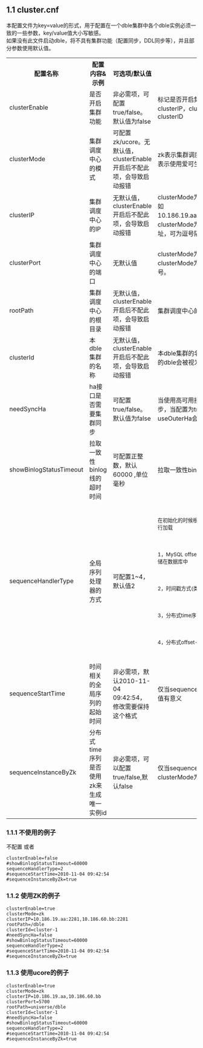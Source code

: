 
## 1.1 cluster.cnf
本配置文件为key=value的形式，用于配置在一个dble集群中各个dble实例必须一致的一些参数，key/value值大小写敏感。    
如果没有此文件启动dble，将不具有集群功能（配置同步，DDL同步等），并且部分参数使用默认值。
<table>
<tr>
<th >配置名称</th>
<th >配置内容&amp;示例</th>
<th >可选项/默认值</th>
<th >详细描述</th>
</tr>
<tr>
<td >clusterEnable</td>
<td >是否开启集群功能</td>
<td >非必需项，可配置true/false。默认值为false</td>
<td >标记是否开启集群功能，如果开启，需要配置clusterIP，clusterPort，rootPath，clusterID</td>
</tr> 
<tr>
<td >clusterMode</td>
<td >集群调度中心的模式</td>
<td >可配置zk/ucore。无默认值，clusterEnable开启后不配此项，会导致启动报错</td>
<td >zk表示集群调度中心使用zookeeper，ucore表示使用爱可生商业集群调度中心</td>
</tr> 
<tr>
<td >clusterIP</td>
<td >集群调度中心的IP</td>
<td >无默认值，clusterEnable开启后不配此项，会导致启动报错</td>
<td >clusterMode为zk时，配置zk完整地址，例如10.186.19.aa:2281,10.186.60.bb:2281；clusterMode为core时，配置ucore的ip地址，可为逗号隔开的集群IP地址
</td>
</tr> 
<tr>
<td >clusterPort</td>
<td >集群调度中心的端口</td>
<td >无默认值</td>
<td >clusterMode为zk时，此项可以空缺；clusterMode为ucore时，配置ucore的端口号。</td>
</tr> 
<tr>
<td >rootPath</td>
<td >集群调度中心的根目录</td>
<td >无默认值，clusterEnable开启后不配此项，会导致启动报错</td>
<td >集群调度中心的根目录，按需配置</td>
</tr> 
<tr>
<td >clusterId</td>
<td >本dble集群的名称</td>
<td >无默认值，clusterEnable开启后不配此项，会导致启动报错</td>
<td >本dble集群的名称，多个使用同一实例名称的dble会被视为在同一集群下</td>
</tr> 
<tr>
<td >needSyncHa</td>
<td >ha接口是否需要集群同步</td>
<td >可配置true/false。默认值为false</td>
<td >当使用高可用接口时，是否需要使用集群同步，当配置为true时，实例级别的参数useOuterHa会被置为true
</td>
</tr> 
<tr>
<tr>
<td >showBinlogStatusTimeout</td>
<td >拉取一致性binlog线的超时时间</td>
<td >可配置正整数，默认60000  ,单位毫秒</td>
<td >拉取一致性binlog线的超时时间</td>
</tr> 
<tr>
<td >sequenceHandlerType</td>
<td >全局序列处理器的方式</td>
<td >可配置1~4，默认值2   </td>
<td ><br>
<p><sub>在初始化的时候根据这个配置选择不同的序列生成器进行加载</sub></p><br>
<p><sub>1，MySQL offset-step序列方式， sequence信息存储在数据库中</sub></p><br>
<p><sub>2，时间戳方式(类Snowflake)</sub></p><br>
<p><sub>3，分布式time序列(类Snowflake)</sub></p><br>
<p><sub>4，分布式offset-step序列</sub></p><br></td>
</tr> 
<tr>
<td >sequenceStartTime</td>
<td >时间相关的全局序列的起始时间</td>
<td >非必需项，默认2010-11-04 09:42:54，修改需要保持这个格式</td>
<td >仅当sequenceHandlerType为2或3时候这个值有意义</td>
</tr> 
<tr>
<td >sequenceInstanceByZk</td>
<td >分布式time序列是否使用zk来生成唯一实例id</td>
<td >非必需项，可以配置true/false,默认false</td>
<td >仅当sequenceHandlerType为3，并且clusterMode为zk时，这个值有意义</td>
</tr> 
</table>
 


### 1.1.1 不使用的例子
不配置  或者

```
clusterEnable=false 
#showBinlogStatusTimeout=60000  
sequenceHandlerType=2  
#sequenceStartTime=2010-11-04 09:42:54   
#sequenceInstanceByZk=true

```

### 1.1.2 使用ZK的例子
```
clusterEnable=true   
clusterMode=zk   
clusterIP=10.186.19.aa:2281,10.186.60.bb:2281
rootPath=/dble  
clusterId=cluster-1  
#needSyncHa=false  
#showBinlogStatusTimeout=60000  
sequenceHandlerType=2  
#sequenceStartTime=2010-11-04 09:42:54  
#sequenceInstanceByZk=true

```  

### 1.1.3 使用ucore的例子
```
clusterEnable=true  
clusterMode=zk  
clusterIP=10.186.19.aa,10.186.60.bb
clusterPort=5700  
rootPath=universe/dble 
clusterId=cluster-1   
#needSyncHa=false  
#showBinlogStatusTimeout=60000  
sequenceHandlerType=2  
#sequenceStartTime=2010-11-04 09:42:54  
#sequenceInstanceByZk=true
```

